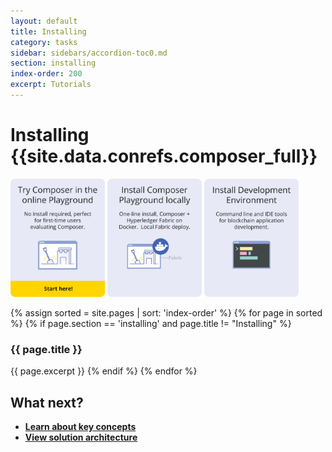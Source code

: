 ```yaml
---
layout: default
title: Installing
category: tasks
sidebar: sidebars/accordion-toc0.md
section: installing
index-order: 200
excerpt: Tutorials
---
```


# Installing {{site.data.conrefs.composer_full}}

<a href="../installing/getting-started-with-playground.html"><img src='../assets/img/Install01.svg' width="30%"/></a> <a href="../installing/using-playground-locally.html"><img src='../assets/img/Install02.svg' width="30%"/></a> <a href="../installing/development-tools.html"><img src='../assets/img/Install03.svg' width="30%"/></a>

{% assign sorted = site.pages | sort: 'index-order' %}
{% for page in sorted %}
{% if page.section == 'installing' and page.title != "Installing" %}
### {{ page.title }}
{{ page.excerpt }}
{% endif %}
{% endfor %}

## What next?

* [**Learn about key concepts**](../introduction/key-concepts.html)
* [**View solution architecture**](../introduction/solution-architecture.html)
